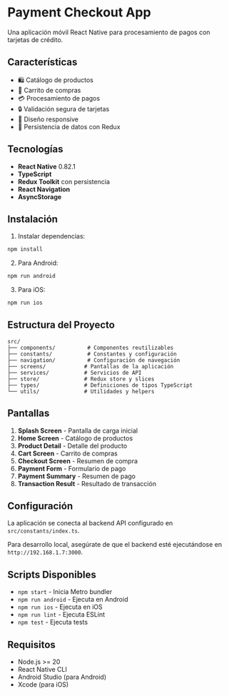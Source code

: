 # Payment Checkout App

Una aplicación móvil React Native para procesamiento de pagos con tarjetas de crédito.

## Características

- 🛍️ Catálogo de productos
- 🛒 Carrito de compras
- 💳 Procesamiento de pagos
- 🔒 Validación segura de tarjetas
- 📱 Diseño responsive
- 🔄 Persistencia de datos con Redux

## Tecnologías

- **React Native** 0.82.1
- **TypeScript**
- **Redux Toolkit** con persistencia
- **React Navigation**
- **AsyncStorage**

## Instalación

1. Instalar dependencias:
```bash
npm install
```

2. Para Android:
```bash
npm run android
```

3. Para iOS:
```bash
npm run ios
```

## Estructura del Proyecto

```
src/
├── components/          # Componentes reutilizables
├── constants/           # Constantes y configuración
├── navigation/          # Configuración de navegación
├── screens/            # Pantallas de la aplicación
├── services/           # Servicios de API
├── store/              # Redux store y slices
├── types/              # Definiciones de tipos TypeScript
└── utils/              # Utilidades y helpers
```

## Pantallas

1. **Splash Screen** - Pantalla de carga inicial
2. **Home Screen** - Catálogo de productos
3. **Product Detail** - Detalle del producto
4. **Cart Screen** - Carrito de compras
5. **Checkout Screen** - Resumen de compra
6. **Payment Form** - Formulario de pago
7. **Payment Summary** - Resumen de pago
8. **Transaction Result** - Resultado de transacción

## Configuración

La aplicación se conecta al backend API configurado en `src/constants/index.ts`.

Para desarrollo local, asegúrate de que el backend esté ejecutándose en `http://192.168.1.7:3000`.

## Scripts Disponibles

- `npm start` - Inicia Metro bundler
- `npm run android` - Ejecuta en Android
- `npm run ios` - Ejecuta en iOS
- `npm run lint` - Ejecuta ESLint
- `npm test` - Ejecuta tests

## Requisitos

- Node.js >= 20
- React Native CLI
- Android Studio (para Android)
- Xcode (para iOS)